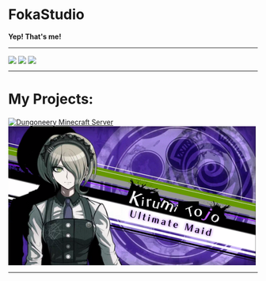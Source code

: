 # FokaStudio


**Yep! That's me!**



----------

<img align="center" src="https://github-readme-stats.vercel.app/api?username=FokaStudio&show_icons=true&theme=dark"/>
<img align="center" src="https://github-readme-stats.vercel.app/api/top-langs/?username=FokaStudio&theme=dark&langs_count=10"/>
<img align="center" src="https://github-readme-stats.vercel.app/api/wakatime?username=FokaStudio&theme=dark"/>

----------

# My Projects:

<a href="https://site.dungoneery.xyz/"><img align="center" src="https://api.loohpjames.com/serverbanner.png?ip=dungoneery.xyz&backgroundurl=https://i.imgur.com/DPx0LrF.png&offlinemessage=Oh,%20snap!%20Server%20is%20offline!&width=1100" alt="Dungoneery Minecraft Server"/></a>
<a href="https://fokastudio.github.io/Kirumi-Tojo"><img align="center" src="kirumi/other/thumbnail.png" alt="Kirumi Tojo Discord Bot" width=500/></a>

----------
